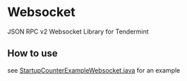 # Websocket
JSON RPC v2 Websocket Library for Tendermint


## How to use

see [StartupCounterExampleWebsocket.java](https://github.com/jTMSP/websocket/blob/master/src/main/java/com/github/jtendermint/websocket/example/StartupCounterExampleWebsocket.java) for an example
